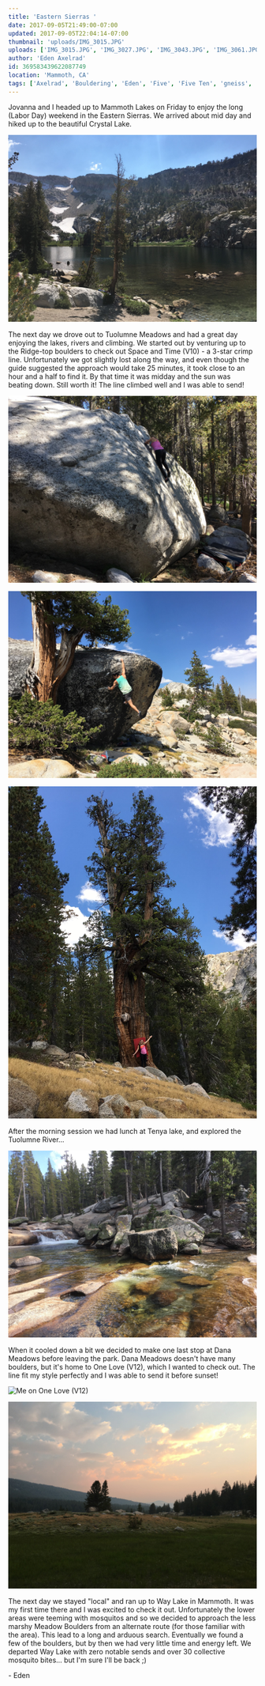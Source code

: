 ```yaml
---
title: 'Eastern Sierras '
date: 2017-09-05T21:49:00-07:00
updated: 2017-09-05T22:04:14-07:00
thumbnail: 'uploads/IMG_3015.JPG'
uploads: ['IMG_3015.JPG', 'IMG_3027.JPG', 'IMG_3043.JPG', 'IMG_3061.JPG', 'IMG_3097.JPG', 'IMG_3077.jpg', 'IMG_3078.JPG']
author: 'Eden Axelrad'
id: 369583439622087749
location: 'Mammoth, CA'
tags: ['Axelrad', 'Bouldering', 'Eden', 'Five', 'Five Ten', 'gneiss', 'granite', 'mammoth', 'meadows', 'one love', 'space and time', 'Ten', 'tuolumne', 'way lake']
---
```


Jovanna and I headed up to Mammoth Lakes on Friday to enjoy the long (Labor Day) weekend in the Eastern Sierras. We arrived about mid day and hiked up to the beautiful Crystal Lake.

![](uploads/IMG_3015.JPG)

The next day we drove out to Tuolumne Meadows and had a great day enjoying the lakes, rivers and climbing. We started out by venturing up to the Ridge-top boulders to check out Space and Time (V10) \- a 3-star crimp line. Unfortunately we got slightly lost along the way, and even though the guide suggested the approach would take 25 minutes, it took close to an hour and a half to find it. By that time it was midday and the sun was beating down. Still worth it! The line climbed well and I was able to send!

![Jovanna running laps on a nice slab :)](uploads/IMG_3027.JPG)

![Space and Time (V10)](uploads/IMG_3043.JPG)

![Giant tree we found on our way down - Jovanna for scale](uploads/IMG_3061.JPG)

After the morning session we had lunch at Tenya lake, and explored the Tuolumne River...

![](uploads/IMG_3097.JPG)

When it cooled down a bit we decided to make one last stop at Dana Meadows before leaving the park. Dana Meadows doesn't have many boulders, but it's home to One Love (V12), which I wanted to check out. The line fit my style perfectly and I was able to send it before sunset!

![Me on One Love (V12)](uploads/IMG_3077.jpg)

![Leaving Dana Meadows](uploads/IMG_3078.JPG)

The next day we stayed "local" and ran up to Way Lake in Mammoth. It was my first time there and I was excited to check it out. Unfortunately the lower areas were teeming with mosquitos and so we decided to approach the less marshy Meadow Boulders from an alternate route (for those familiar with the area). This lead to a long and arduous search. Eventually we found a few of the boulders, but by then we had very little time and energy left. We departed Way Lake with zero notable sends and over 30 collective mosquito bites... but I'm sure I'll be back ;)

\- Eden
